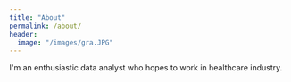 ```yaml
---
title: "About"
permalink: /about/
header:
  image: "/images/gra.JPG"
---
```


I'm an enthusiastic data analyst who hopes to work in healthcare industry.